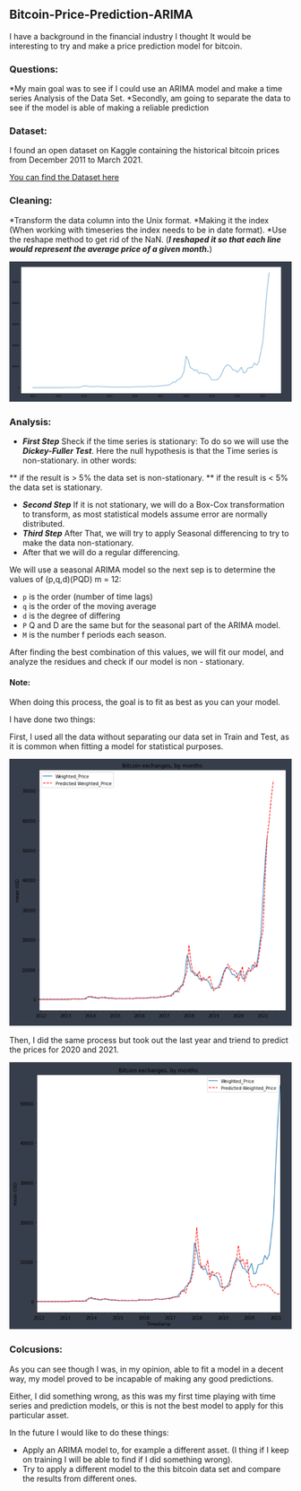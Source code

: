 ## Bitcoin-Price-Prediction-ARIMA

I have a background in the financial industry I thought It  would be interesting to try and make a price prediction model for bitcoin.

### Questions:

*My main goal was to see if I could use an ARIMA model and make a time series Analysis of the Data Set.
*Secondly, am going to separate the data to see if the model is able of making a reliable prediction

### Dataset:

I found an open dataset on Kaggle containing the historical bitcoin prices from December 2011 to March 2021.

[You can find the Dataset here](https://www.kaggle.com/mczielinski/bitcoin-historical-data)

### Cleaning:

*Transform the data column into the Unix format.
*Making it the index (When working with timeseries the index needs to be in date format).
*Use the reshape method to get rid of the NaN. (***I reshaped it so that each line would represent the average price of a given month.***)


![Alt text](https://github.com/CacorinoDias/Bitcoin-Price-Prediction-ARIMA-/blob/master/Images/Monthly_Reshaped.PNG?raw=true "Title")

### Analysis:


* ***First Step*** Sheck if the time series is stationary: To do so we will use the ***Dickey-Fuller Test***. Here the null hypothesis is that the Time series is non-stationary. in other words:

** if the result is > 5% the data set is non-stationary.
** if the result is < 5% the data set is stationary.

* ***Second Step*** If it is not stationary, we will do a Box-Cox transformation to transform, as most statistical models assume error are normally distributed.
* ***Third Step*** After That, we will try to apply Seasonal differencing to try to make the data non-stationary.
* After that we will do a regular differencing.

We will use a seasonal ARIMA model so the next sep is to determine the values of (p,q,d)(PQD) m = 12:


* `p` is the order (number of time lags)
* `q` is the order of the moving average
* `d` is the degree of differing
* `P` Q and D are the same but for the seasonal part of the ARIMA model.
* `M` is the number f periods each season.

 After finding the best combination of this values, we will fit our model, and analyze the residues and check if our model is non - stationary. 

#### Note: 
When doing this process, the goal is to fit as best as you can your model. 

I have done two things:

First, I used all the data without separating our data set in Train and Test, as it is common when fitting a model for statistical purposes.

![Alt text](https://github.com/CacorinoDias/Bitcoin-Price-Prediction-ARIMA-/blob/master/Images/Fitted_model.PNG?raw=true "Title")

Then, I did the same process but took out the last year and triend to predict the prices for 2020 and 2021.

![Alt text](https://github.com/CacorinoDias/Bitcoin-Price-Prediction-ARIMA-/blob/master/Images/prediction.PNG?raw=true "Title")


### Colcusions:

As you can see though I was, in my opinion, able to fit a model in a decent way, my model proved to be incapable of making any good predictions.

Either, I did something wrong, as this was my first time playing with time series and prediction models, or this is not the best model to apply for this particular asset.

In the future I would like to do these things:
* Apply an ARIMA model to, for example a different asset. (I thing if I keep on training I will be able to find if I did something wrong).
* Try to apply a different model to the this bitcoin data set and compare the results from different ones.














